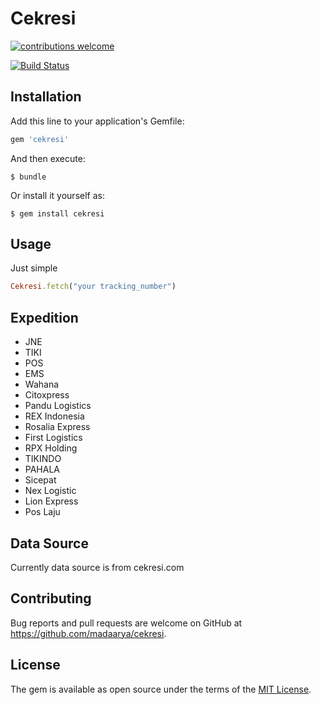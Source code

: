 # Cekresi
[![contributions welcome](https://img.shields.io/badge/contributions-welcome-brightgreen.svg?style=flat)](https://github.com/ipanardian/cekresi-cli/issues)

[![Build Status](https://travis-ci.org/madaarya/cekresi.svg?branch=master)](https://travis-ci.org/madaarya/cekresi)

## Installation

Add this line to your application's Gemfile:

```ruby
gem 'cekresi'
```

And then execute:

    $ bundle

Or install it yourself as:

    $ gem install cekresi

## Usage

Just simple
```ruby
Cekresi.fetch("your tracking_number")
```

## Expedition
* JNE
* TIKI
* POS
* EMS
* Wahana
* Citoxpress
* Pandu Logistics
* REX Indonesia
* Rosalia Express
* First Logistics
* RPX Holding
* TIKINDO
* PAHALA
* Sicepat
* Nex Logistic
* Lion Express
* Pos Laju

## Data Source
Currently data source is from cekresi.com

## Contributing

Bug reports and pull requests are welcome on GitHub at https://github.com/madaarya/cekresi.


## License

The gem is available as open source under the terms of the [MIT License](http://opensource.org/licenses/MIT).

